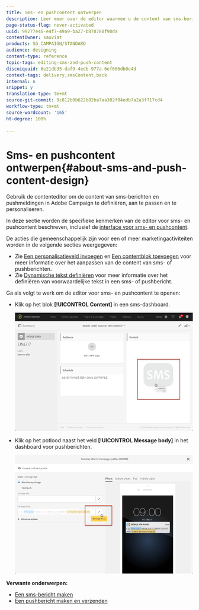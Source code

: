 ```yaml
---
title: Sms- en pushcontent ontwerpen
description: Leer meer over de editor waarmee u de content van sms-berichten en pushmeldingen in Adobe Campaign kunt wijzigen.
page-status-flag: never-activated
uuid: 99277e46-e4f7-49a9-ba27-b878780f90da
contentOwner: sauviat
products: SG_CAMPAIGN/STANDARD
audience: designing
content-type: reference
topic-tags: editing-sms-and-push-content
discoiquuid: 6e21db35-daf9-4edb-977a-6ef606db0e4d
context-tags: delivery,smsContent,back
internal: n
snippet: y
translation-type: tm+mt
source-git-commit: 9c812b0b622b82ba7aa382f04edb7a2a3f717cd4
workflow-type: tm+mt
source-wordcount: '165'
ht-degree: 100%

---
```



# Sms- en pushcontent ontwerpen{#about-sms-and-push-content-design}

Gebruik de contenteditor om de content van sms-berichten en pushmeldingen in Adobe Campaign te definiëren, aan te passen en te personaliseren.

In deze sectie worden de specifieke kenmerken van de editor voor sms- en pushcontent beschreven, inclusief de [interface voor sms- en pushcontent](../../channels/using/sms-and-push-content-editor-interface.md).

De acties die gemeenschappelijk zijn voor een of meer marketingactiviteiten worden in de volgende secties weergegeven:

* Zie [Een personalisatieveld invoegen](../../designing/using/personalization.md#inserting-a-personalization-field) en [Een contentblok toevoegen](../../designing/using/personalization.md#adding-a-content-block) voor meer informatie over het aanpassen van de content van sms- of pushberichten.
* Zie [Dynamische tekst definiëren](../../channels/using/defining-dynamic-text.md) voor meer informatie over het definiëren van voorwaardelijke tekst in een sms- of pushbericht.

Ga als volgt te werk om de editor voor sms- en pushcontent te openen:

* Klik op het blok **[!UICONTROL Content]** in een sms-dashboard.

   ![](assets/des_sms_content.png)

* Klik op het potlood naast het veld **[!UICONTROL Message body]** in het dashboard voor pushberichten.

   ![](assets/des_push_body.png)

**Verwante onderwerpen:**

* [Een sms-bericht maken](../../channels/using/creating-an-sms-message.md)
* [Een pushbericht maken en verzenden](../../channels/using/preparing-and-sending-a-push-notification.md)
